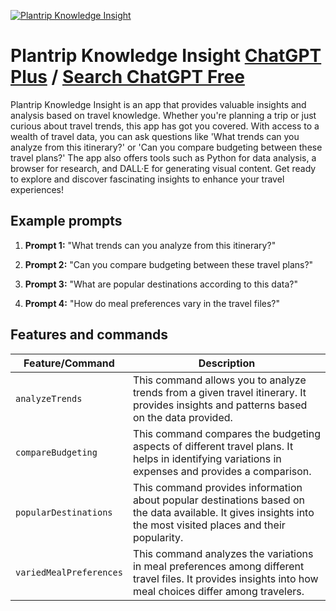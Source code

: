 
[![Plantrip Knowledge Insight](https://files.oaiusercontent.com/file-Q940F1T7wDVHFGCXjafzKg5Q?se=2123-10-16T19%3A14%3A46Z&sp=r&sv=2021-08-06&sr=b&rscc=max-age%3D31536000%2C%20immutable&rscd=attachment%3B%20filename%3Dplantrip-compass%2520%25283%2529.jpg&sig=xxXMBpJ86VhyXj7yTUGlOdNCUkxv7tgd5FMf6hqvxiI%3D)](https://chat.openai.com/g/g-uzFPHWOLf-plantrip)

# Plantrip Knowledge Insight [ChatGPT Plus](https://chat.openai.com/g/g-uzFPHWOLf-plantrip) / [Search ChatGPT Free](https://gptcall.net/index.html#/?search=Plantrip%20Knowledge%20Insight)

Plantrip Knowledge Insight is an app that provides valuable insights and analysis based on travel knowledge. Whether you're planning a trip or just curious about travel trends, this app has got you covered. With access to a wealth of travel data, you can ask questions like 'What trends can you analyze from this itinerary?' or 'Can you compare budgeting between these travel plans?' The app also offers tools such as Python for data analysis, a browser for research, and DALL·E for generating visual content. Get ready to explore and discover fascinating insights to enhance your travel experiences!

## Example prompts

1. **Prompt 1:** "What trends can you analyze from this itinerary?"

2. **Prompt 2:** "Can you compare budgeting between these travel plans?"

3. **Prompt 3:** "What are popular destinations according to this data?"

4. **Prompt 4:** "How do meal preferences vary in the travel files?"

## Features and commands

| Feature/Command | Description |
| --- | --- |
| `analyzeTrends` | This command allows you to analyze trends from a given travel itinerary. It provides insights and patterns based on the data provided. |
| `compareBudgeting` | This command compares the budgeting aspects of different travel plans. It helps in identifying variations in expenses and provides a comparison. |
| `popularDestinations` | This command provides information about popular destinations based on the data available. It gives insights into the most visited places and their popularity. |
| `variedMealPreferences` | This command analyzes the variations in meal preferences among different travel files. It provides insights into how meal choices differ among travelers. |



